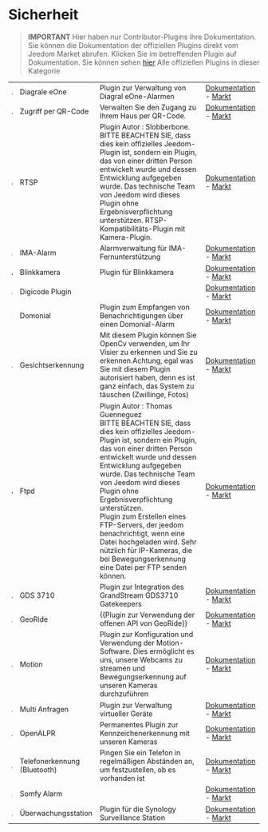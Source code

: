 
# Sicherheit


>**IMPORTANT**
>Hier haben nur Contributor-Plugins ihre Dokumentation. Sie können die Dokumentation der offiziellen Plugins direkt vom Jeedom Market abrufen. Klicken Sie im betreffenden Plugin auf Dokumentation.
>Sie können sehen [hier](https://market.jeedom.com/index.php?v=d&p=market&type=plugin&categorie=security) Alle offiziellen Plugins in dieser Kategorie


| | | | |
|--- | --- | --- | ---|
|<img src="Diagral_eOne/Diagral_eOne_icon.png" class="pluginLogo" width="100" />|Diagrale eOne|Plugin zur Verwaltung von Diagral eOne-Alarmen|[Dokumentation](https://mguyard.github.io/Jeedom-Diagral_eOne/de_DE/) - [Markt](https://market.jeedom.com/index.php?v=d&p=market_display&id=3820)|
|<img src="QRacces/QRacces_icon.png" class="pluginLogo" width="100" />|Zugriff per QR-Code|Verwalten Sie den Zugang zu Ihrem Haus per QR-Code.|[Dokumentation](http://mika-nt28.github.io/Documentations/QRacces/fr_FR) - [Markt](https://market.jeedom.com/index.php?v=d&p=market_display&id=3758)|
|<img src="RTSP/RTSP_icon.png" class="pluginLogo" width="100" />|RTSP|Plugin Autor : Slobberbone.<br/>BITTE BEACHTEN SIE, dass dies kein offizielles Jeedom-Plugin ist, sondern ein Plugin, das von einer dritten Person entwickelt wurde und dessen Entwicklung aufgegeben wurde. Das technische Team von Jeedom wird dieses Plugin ohne Ergebnisverpflichtung unterstützen. RTSP-Kompatibilitäts-Plugin mit Kamera-Plugin.|[Dokumentation](https://jeedom.github.io/plugin-RTSP/de_DE/) - [Markt](https://market.jeedom.com/index.php?v=d&p=market_display&id=2177)|
|<img src="alarme_IMA/alarme_IMA_icon.png" class="pluginLogo" width="100" />|IMA-Alarm|Alarmverwaltung für IMA-Fernunterstützung|[Dokumentation](https://lplancke.github.io/jeedom_alarme_IMA/de_DE/) - [Markt](https://market.jeedom.com/index.php?v=d&p=market_display&id=3184)|
|<img src="blink_camera/blink_camera_icon.png" class="pluginLogo" width="100" />|Blinkkamera|Plugin für Blinkkamera|[Dokumentation](https://d9-197.github.io/blink_camera/fr_FR) - [Markt](https://market.jeedom.com/index.php?v=d&p=market_display&id=3776)|
|<img src="digicode/digicode_icon.png" class="pluginLogo" width="100" />|Digicode Plugin||[Dokumentation](https://jmz84.github.io/plugin-digicode/de_DE/) - [Markt](https://market.jeedom.com/index.php?v=d&p=market_display&id=3436)|
|<img src="domonial/domonial_icon.png" class="pluginLogo" width="100" />|Domonial|Plugin zum Empfangen von Benachrichtigungen über einen Domonial-Alarm|[Dokumentation](https://apages2.github.io/pluginjeedom-domonial/de_DE/) - [Markt](https://market.jeedom.com/index.php?v=d&p=market_display&id=2857)|
|<img src="facerecognition/facerecognition_icon.png" class="pluginLogo" width="100" />|Gesichtserkennung|Mit diesem Plugin können Sie OpenCv verwenden, um Ihr Visier zu erkennen und Sie zu erkennen.Achtung, egal was Sie mit diesem Plugin autorisiert haben, denn es ist ganz einfach, das System zu täuschen (Zwillinge, Fotos)|[Dokumentation](http://mika-nt28.github.io/Documentations/facerecognition/de_DE/) - [Markt](https://market.jeedom.com/index.php?v=d&p=market_display&id=3863)|
|<img src="ftpd/ftpd_icon.png" class="pluginLogo" width="100" />|Ftpd|Plugin Autor : Thomas Guenneguez<br>BITTE BEACHTEN SIE, dass dies kein offizielles Jeedom-Plugin ist, sondern ein Plugin, das von einer dritten Person entwickelt wurde und dessen Entwicklung aufgegeben wurde. Das technische Team von Jeedom wird dieses Plugin ohne Ergebnisverpflichtung unterstützen.<br>Plugin zum Erstellen eines FTP-Servers, der jeedom benachrichtigt, wenn eine Datei hochgeladen wird. Sehr nützlich für IP-Kameras, die bei Bewegungserkennung eine Datei per FTP senden können.|[Dokumentation](https://jeedom.github.io/documentation/third_plugin/ftpd/de_DE/index.html) - [Markt](https://market.jeedom.com/index.php?v=d&p=market_display&id=2843)|
|<img src="gds3710/gds3710_icon.png" class="pluginLogo" width="100" />|GDS 3710|Plugin zur Integration des GrandStream GDS3710 Gatekeepers|[Dokumentation](https://ripleyxlr8.github.io/jeedom-plugin-gds3710/de_DE/) - [Markt](https://market.jeedom.com/index.php?v=d&p=market_display&id=3487)|
|<img src="georide/georide_icon.png" class="pluginLogo" width="100" />|GeoRide|{{Plugin zur Verwendung der offenen API von GeoRide}}|[Dokumentation](https://github.com/ImoucheG/GeoRide-Jeedom-Source) - [Markt](https://market.jeedom.com/index.php?v=d&p=market_display&id=3714)|
|<img src="motion/motion_icon.png" class="pluginLogo" width="100" />|Motion|Plugin zur Konfiguration und Verwendung der Motion-Software. Dies ermöglicht es uns, unsere Webcams zu streamen und Bewegungserkennung auf unseren Kameras durchzuführen|[Dokumentation](https://mika-nt28.github.io/Documentations/motion/de_DE/) - [Markt](https://market.jeedom.com/index.php?v=d&p=market_display&id=1542)|
|<img src="multiRequests/multiRequests_icon.png" class="pluginLogo" width="100" />|Multi Anfragen|Plugin zur Verwaltung virtueller Geräte|[Dokumentation](https://github.com/KiwiHC16/multi-requests/tree/beta/docs) - [Markt](https://market.jeedom.com/index.php?v=d&p=market_display&id=3441)|
|<img src="openalpr/openalpr_icon.png" class="pluginLogo" width="100" />|OpenALPR|Permanentes Plugin zur Kennzeichenerkennung mit unseren Kameras|[Dokumentation](https://mika-nt28.github.io/Documentations/openalpr/fr_FR) - [Markt](https://market.jeedom.com/index.php?v=d&p=market_display&id=1613)|
|<img src="phone_detection/phone_detection_icon.png" class="pluginLogo" width="100" />|Telefonerkennung (Bluetooth)|Pingen Sie ein Telefon in regelmäßigen Abständen an, um festzustellen, ob es vorhanden ist|[Dokumentation](https://github.com/sebmafate/phone_detection) - [Markt](https://market.jeedom.com/index.php?v=d&p=market_display&id=3852)|
|<img src="protexiom/protexiom_icon.png" class="pluginLogo" width="100" />|Somfy Alarm||[Dokumentation](https://fdp1nm.github.io/plugin-protexiom/de_DE/) - [Markt](https://market.jeedom.com/index.php?v=d&p=market_display&id=510)|
|<img src="surveillanceStation/surveillanceStation_icon.png" class="pluginLogo" width="100" />|Überwachungsstation|Plugin für die Synology Surveillance Station|[Dokumentation](https://surveillancestation.github.io/surveillancestation/surveillancestation/de_DE/) - [Markt](https://market.jeedom.com/index.php?v=d&p=market_display&id=1303)|
